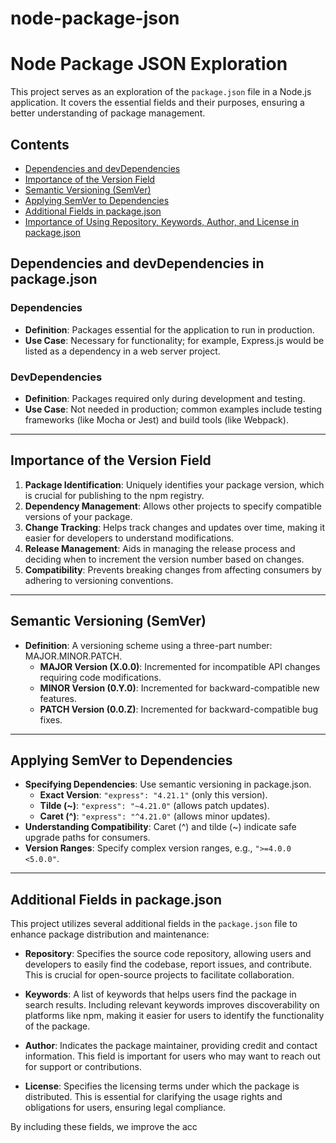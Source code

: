 # node-package-json
# Node Package JSON Exploration

This project serves as an exploration of the `package.json` file in a Node.js application. It covers the essential fields and their purposes, ensuring a better understanding of package management.

## Contents

- [Dependencies and devDependencies](#dependencies-and-devdependencies-in-packagejson)
- [Importance of the Version Field](#importance-of-the-version-field)
- [Semantic Versioning (SemVer)](#semantic-versioning-semver)
- [Applying SemVer to Dependencies](#applying-semver-to-dependencies)
- [Additional Fields in package.json](#additional-fields-in-packagejson)
- [Importance of Using Repository, Keywords, Author, and License in package.json](#importance-of-using-repository-keywords-author-and-license-in-packagejson)

## Dependencies and devDependencies in package.json

### Dependencies
- **Definition**: Packages essential for the application to run in production.
- **Use Case**: Necessary for functionality; for example, Express.js would be listed as a dependency in a web server project.

### DevDependencies
- **Definition**: Packages required only during development and testing.
- **Use Case**: Not needed in production; common examples include testing frameworks (like Mocha or Jest) and build tools (like Webpack).

---

## Importance of the Version Field

1. **Package Identification**: Uniquely identifies your package version, which is crucial for publishing to the npm registry.
2. **Dependency Management**: Allows other projects to specify compatible versions of your package.
3. **Change Tracking**: Helps track changes and updates over time, making it easier for developers to understand modifications.
4. **Release Management**: Aids in managing the release process and deciding when to increment the version number based on changes.
5. **Compatibility**: Prevents breaking changes from affecting consumers by adhering to versioning conventions.

---

## Semantic Versioning (SemVer)

- **Definition**: A versioning scheme using a three-part number: MAJOR.MINOR.PATCH.
  - **MAJOR Version (X.0.0)**: Incremented for incompatible API changes requiring code modifications.
  - **MINOR Version (0.Y.0)**: Incremented for backward-compatible new features.
  - **PATCH Version (0.0.Z)**: Incremented for backward-compatible bug fixes.

---

## Applying SemVer to Dependencies

- **Specifying Dependencies**: Use semantic versioning in package.json.
  - **Exact Version**: `"express": "4.21.1"` (only this version).
  - **Tilde (~)**: `"express": "~4.21.0"` (allows patch updates).
  - **Caret (^)**: `"express": "^4.21.0"` (allows minor updates).
- **Understanding Compatibility**: Caret (^) and tilde (~) indicate safe upgrade paths for consumers.
- **Version Ranges**: Specify complex version ranges, e.g., `">=4.0.0 <5.0.0"`.

---

## Additional Fields in package.json

This project utilizes several additional fields in the `package.json` file to enhance package distribution and maintenance:

- **Repository**: Specifies the source code repository, allowing users and developers to easily find the codebase, report issues, and contribute. This is crucial for open-source projects to facilitate collaboration.
  
- **Keywords**: A list of keywords that helps users find the package in search results. Including relevant keywords improves discoverability on platforms like npm, making it easier for users to identify the functionality of the package.

- **Author**: Indicates the package maintainer, providing credit and contact information. This field is important for users who may want to reach out for support or contributions.

- **License**: Specifies the licensing terms under which the package is distributed. This is essential for clarifying the usage rights and obligations for users, ensuring legal compliance.

By including these fields, we improve the acc

